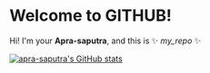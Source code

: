 # Welcome to GITHUB!

Hi! I'm your **Apra-saputra**, and this is ✨ _my_repo_ ✨

[![apra-saputra's GitHub stats](https://github-readme-stats.vercel.app/api?username=apra-saputra&show_icons=true&theme=tokyonight)](https://github.com/anuraghazra/github-readme-stats)

